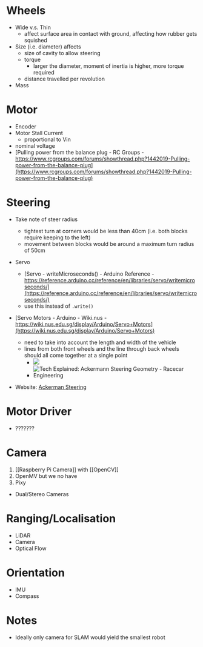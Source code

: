 # Wheels
- Wide v.s. Thin
    - affect surface area in contact with ground, affecting how rubber gets squished
- Size (i.e. diameter) affects
    - size of cavity to allow steering
    - torque
        - larger the diameter, moment of inertia is higher, more torque required
    - distance travelled per revolution
- Mass

# Motor
- Encoder
- Motor Stall Current
    - proportional to Vin
- nominal voltage
- [Pulling power from the balance plug - RC Groups - https://www.rcgroups.com/forums/showthread.php?1442019-Pulling-power-from-the-balance-plug](https://www.rcgroups.com/forums/showthread.php?1442019-Pulling-power-from-the-balance-plug)
# Steering
- Take note of steer radius
    - tightest turn at corners would be less than 40cm (i.e. both blocks require keeping to the left)
    - movement between blocks would be around a maximum turn radius of 50cm
- Servo
    - [Servo - writeMicroseconds() - Arduino Reference - https://reference.arduino.cc/reference/en/libraries/servo/writemicroseconds/](https://reference.arduino.cc/reference/en/libraries/servo/writemicroseconds/)
    - use this instead of `.write()`
- [Servo Motors - Arduino - Wiki.nus - https://wiki.nus.edu.sg/display/Arduino/Servo+Motors](https://wiki.nus.edu.sg/display/Arduino/Servo+Motors)

    - need to take into account the length and width of the vehicle
    - lines from both front wheels and the line through back wheels should all come together at a single point
        - ![](http://datagenetics.com/blog/december12016/ideal3.png)
        - ![Tech Explained: Ackermann Steering Geometry - Racecar Engineering](https://www.racecar-engineering.com/wp-content/uploads/2021/04/Figure-1.jpg)

- Website: [Ackerman Steering](http://datagenetics.com/blog/december12016/index.html)


# Motor Driver
- ???????

# Camera
1. [[Raspberry Pi Camera]] with [[OpenCV]]
2. OpenMV but we no have
3. Pixy

- Dual/Stereo Cameras

# Ranging/Localisation
- LiDAR
- Camera
- Optical Flow

# Orientation
- IMU
- Compass

# Notes
- Ideally only camera for SLAM would yield the smallest robot

